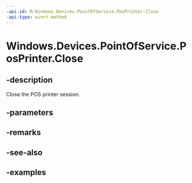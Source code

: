 ```yaml
---
-api-id: M:Windows.Devices.PointOfService.PosPrinter.Close
-api-type: winrt method
---
```


<!-- Method syntax.
public void PosPrinter.Close()
-->

# Windows.Devices.PointOfService.PosPrinter.Close

## -description
Close the POS printer session.

## -parameters

## -remarks

## -see-also

## -examples
